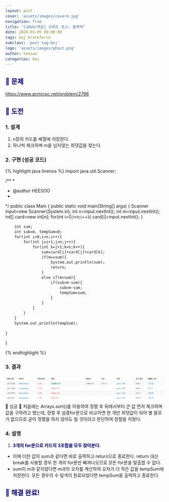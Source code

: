 ```yaml
---
layout: post
cover: 'assets/images/cover4.jpg'
navigation: True
title: "[JAVA/백준] 브루트 포스: 블랙잭"
date: 2020-03-05 00:00:00
tags: boj bruteforce
subclass: 'post tag-boj'
logo: 'assets/images/ghost.png'
author: heesoo
categories: boj
---
```

## <span style="color:navy">👀 문제</span>
<https://www.acmicpc.net/problem/2798>

## <span style="color:navy">👊 도전</span>

### 1. 설계
1. n장의 카드를 배열에 저장한다.
2. 하나씩 체크하며 m을 넘지않는 최댓값을 찾는다.

### 2. 구현 (성공 코드)
{% highlight java linenos %}
import java.util.Scanner;

/**
 * 
 * @author HEESOO
 *
 */
public class Main {
	public static void main(String[] args) {
		Scanner input=new Scanner(System.in);
		int n=input.nextInt();
		int m=input.nextInt();
		int[] card=new int[n];
		for(int i=0;i<n;i++){
			card[i]=input.nextInt();
		}
		
		int sum;
		int sub=m, tempSum=0;
		for(int i=0;i<n;i++){
			for(int j=i+1;j<n;j++){
				for(int k=j+1;k<n;k++){
					sum=card[i]+card[j]+card[k];
					if(m==sum){
						System.out.println(sum);
						return;
					}
					else if(m>sum){
						if(sub>m-sum){
							sub=m-sum;
							tempSum=sum;
						}
					}
				}
			}
		}
		System.out.println(tempSum);
		
	}
	
}

 {% endhighlight %}

### 3. 결과
![실행결과](./assets/images/200305_1.PNG)
🤟 성공 🤟
처음에는 Arrays.sort()를 이용하여 정렬 후 뒤에서부터 큰 값 먼저 체크하며 값을 구하려고 했는데, 정렬 후 삼중for문으로 비교하면 한 개만 최댓값이 되어 별 쓸모가 없으므로 굳이 정렬을 하지 않아도 될 것이라고 판단하여 정렬을 지웠다.

### 4. 설명
1. **<span style="color:navy">3개의 for문으로 카드의 3조합을 모두 찾아본다.</span>**
- 이때 더한 값이 sum과 같다면 바로 출력하고 return으로 종료한다. return 대신 break를 사용할 경우 한 개의 for문만 빠져나오므로 모든 for문을 탈출할 수 없다.
- sum이 m과 같지않다면 m과의 오차를 계산하여 오차가 더 작은 값을 tempSum에 저장한다. 모든 경우의 수 탐색이 완료되었다면 tempSum을 출력하고 종료한다.

## <span style="color:navy">👏 해결 완료!</span>
